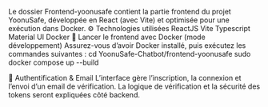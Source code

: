 Le dossier Frontend-yoonusafe contient la partie frontend du projet YoonuSafe, développée en React (avec Vite) et optimisée pour une exécution dans Docker.
⚙️ Technologies utilisées
ReactJS
Vite
Typescript
Material UI
Docker
🐳 Lancer le frontend avec Docker (mode développement)
Assurez-vous d’avoir Docker installé, puis exécutez les commandes suivantes :
cd YoonuSafe-Chatbot/frontend-yoonusafe
sudo docker compose up --build

🔐 Authentification & Email
L’interface gère l’inscription, la connexion et l’envoi d’un email de vérification.
La logique de vérification et la sécurité des tokens seront expliquées côté backend.
